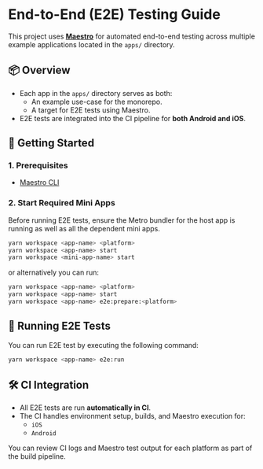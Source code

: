 # End-to-End (E2E) Testing Guide

This project uses [**Maestro**](https://maestro.mobile.dev/) for automated end-to-end testing across multiple example applications located in the `apps/` directory.

## 📦 Overview

- Each app in the `apps/` directory serves as both:
  - An example use-case for the monorepo.
  - A target for E2E tests using Maestro.
- E2E tests are integrated into the CI pipeline for **both Android and iOS**.

## 🚀 Getting Started

### 1. Prerequisites

- [Maestro CLI](https://maestro.mobile.dev/docs/getting-started/installation)

### 2. Start Required Mini Apps

Before running E2E tests, ensure the Metro bundler for the host app is running as well as all the dependent mini apps.

```bash
yarn workspace <app-name> <platform>
yarn workspace <app-name> start
yarn workspace <mini-app-name> start
```

or alternatively you can run:

```bash
yarn workspace <app-name> <platform>
yarn workspace <app-name> start
yarn workspace <app-name> e2e:prepare:<platform>
```

## 🧪 Running E2E Tests

You can run E2E test by executing the following command:

```bash
yarn workspace <app-name> e2e:run
```

## 🛠 CI Integration

- All E2E tests are run **automatically in CI**.
- The CI handles environment setup, builds, and Maestro execution for:
  - `iOS`
  - `Android`

You can review CI logs and Maestro test output for each platform as part of the build pipeline.

